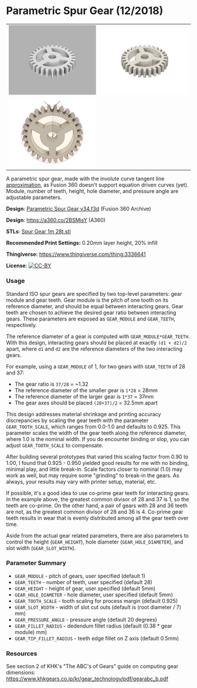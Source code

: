 # Parametric Spur Gear (12/2018)

<table>
<tr>
<td><a href="images/rendering1.png"><img src="images/rendering1.thumb.png" alt="Rendering 1"/></a></td>
<td><a href="images/rendering2.png"><img src="images/rendering2.thumb.png" alt="Rendering 2"/></a></td>
</tr>
<tr>
<td><a href="images/involute-curve.png"><img src="images/involute-curve.thumb.png" alt="Involute Curve"/></a></td>
</tr>
</table>

A parametric spur gear, made with the involute curve tangent line [approximation](https://nptel.ac.in/courses/116102012/40), as Fusion 360 doesn't support equation driven curves (yet). Module, number of teeth, height, hole diameter, and pressure angle are adjustable parameters.

**Design**: [Parametric Spur Gear v34.f3d](Parametric%20Spur%20Gear%20v34.f3d) (Fusion 360 Archive)

**Design**: https://a360.co/2BSMisY (A360)

**STLs**: [Spur Gear 1m 28t.stl](stls/Spur%20Gear%201m%2028t.stl)

**Recommended Print Settings:** 0.20mm layer height, 20% infill

**Thingiverse:** https://www.thingiverse.com/thing:3336641

**License**: [![CC-BY](https://i.creativecommons.org/l/by/4.0/80x15.png)](http://creativecommons.org/licenses/by/4.0/)

### Usage

Standard ISO spur gears are specified by two top-level parameters: gear module and gear teeth. Gear module is the pitch of one tooth on its reference diameter, and should be equal between interacting gears. Gear teeth are chosen to achieve the desired gear ratio between interacting gears. These parameters are exposed as `GEAR_MODULE` and `GEAR_TEETH`, respectively.

The reference diameter of a gear is computed with `GEAR_MODULE*GEAR_TEETH`. With this design, interacting gears should be placed at exactly `(d1 + d2)/2` apart, where `d1` and `d2` are the reference diameters of the two interacting gears.

For example, using a `GEAR_MODULE` of 1, for two gears with `GEAR_TEETH` of 28 and 37:

* The gear ratio is `37/28` = ~1.32
* The reference diameter of the smaller gear is `1*28` = 28mm
* The reference diameter of the larger gear is `1*37` = 37mm
* The gear axes should be placed `(28+37)/2` = 32.5mm apart

This design addresses material shrinkage and printing accuracy discrepancies by scaling the gear teeth with the parameter `GEAR_TOOTH_SCALE`, which ranges from 0.0-1.0 and defaults to 0.925. This parameter scales the width of the gear teeth along the reference diameter, where 1.0 is the nominal width. If you do encounter binding or slop, you can adjust `GEAR_TOOTH_SCALE` to compensate.

After building several prototypes that varied this scaling factor from 0.90 to 1.00, I found that 0.925 - 0.950 yielded good results for me with no binding, minimal play, and little break-in. Scale factors closer to nominal (1.0) may work as well, but may require some "grinding" to break-in the gears. As always, your results may vary with printer setup, material, etc.

If possible, it's a good idea to use co-prime gear teeth for interacting gears. In the example above, the greatest common divisor of 28 and 37 is 1, so the teeth are co-prime. On the other hand, a pair of gears with 28 and 36 teeth are not, as the greatest common divisor of 28 and 36 is 4. Co-prime gear teeth results in wear that is evenly distributed among all the gear teeth over time.

Aside from the actual gear related parameters, there are also parameters to control the height (`GEAR_HEIGHT`), hole diameter (`GEAR_HOLE_DIAMETER`), and slot width (`GEAR_SLOT_WIDTH`).

### Parameter Summary

* `GEAR_MODULE` - pitch of gears, user specified (default 1)
* `GEAR_TEETH` - number of teeth, user specified (default 28)
* `GEAR_HEIGHT` - height of gear, user specified (default 5mm)
* `GEAR_HOLE_DIAMETER` - hole diameter, user specified (default 5mm)
* `GEAR_TOOTH_SCALE` - tooth scaling for process margin (default 0.925)
* `GEAR_SLOT_WIDTH` - width of slot cut outs (default is (root diameter / 7) mm)
* `GEAR_PRESSURE_ANGLE` - pressure angle (default 20 degrees)
* `GEAR_FILLET_RADIUS` - dedendum fillet radius (default (0.38 * gear module) mm)
* `GEAR_TIP_FILLET_RADIUS` - teeth edge fillet on Z axis (default 0.5mm)

### Resources

See section 2 of KHK's "The ABC's of Gears" guide on computing gear dimensions: https://www.khkgears.co.jp/kr/gear_technology/pdf/gearabc_b.pdf
